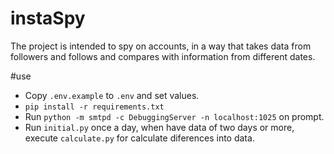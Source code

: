 # instaSpy
The project is intended to spy on accounts, in a way that takes data from followers and follows and compares with information from different dates.

#use 
- Copy `.env.example` to `.env` and set values.
- `pip install -r requirements.txt`
- Run `python -m smtpd -c DebuggingServer -n localhost:1025` on prompt.
- Run  `initial.py` once a day, when have data of two days or more, execute `calculate.py` for calculate diferences into data.